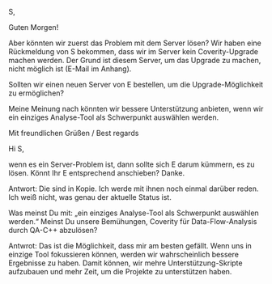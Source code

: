 S,

Guten Morgen!

Aber könnten wir zuerst das Problem mit dem Server lösen? Wir haben eine Rückmeldung von S bekommen, dass wir im Server kein Coverity-Upgrade machen werden. Der Grund ist diesem Server, um das Upgrade zu machen, nicht möglich ist (E-Mail im Anhang).

Sollten wir einen neuen Server von E bestellen, um die Upgrade-Möglichkeit zu ermöglichen?

Meine Meinung nach könnten wir bessere Unterstützung anbieten, wenn wir ein einziges Analyse-Tool als Schwerpunkt auswählen werden.

Mit freundlichen Grüßen / Best regards 


Hi S,

wenn es ein Server-Problem ist, dann sollte sich E darum kümmern, es zu lösen. Könnt Ihr E entsprechend anschieben? Danke.

Antwort:	Die sind in Kopie. Ich werde mit ihnen noch einmal darüber reden. Ich weiß nicht, was genau der aktuelle Status ist.

Was meinst Du mit: „ein einziges Analyse-Tool als Schwerpunkt auswählen werden.“ Meinst Du unsere Bemühungen, Coverity für Data-Flow-Analysis durch QA-C++ abzulösen?

Antwrot:	Das ist die Möglichkeit, dass mir am besten gefällt. Wenn uns in einzige Tool fokussieren können, werden wir wahrscheinlich bessere Ergebnisse zu haben. Damit können, wir mehre Unterstützung-Skripte aufzubauen und mehr Zeit, um die Projekte zu unterstützen haben.
